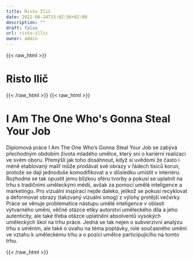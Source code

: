 ```yaml
---
title: Risto Ilič
date: 2022-06-24T15:02:56+02:00
description: ""
draft: false
url: risto-illic
owner: admin
---
```

{{< raw_html >}}
<h1 id="risto-ilič">Risto Ilič</h1>
{{< /raw_html >}}
<!-- SECTION BREAK -->
{{< raw_html >}}
<h1 class="b-detail__title">I Am The One Who's Gonna Steal Your Job</h1>
<p>Diplomov&aacute; pr&aacute;ce I Am The One Who&rsquo;s Gonna Steal Your Job se zab&yacute;v&aacute; přechodn&yacute;m obdob&iacute;m života mlad&eacute;ho umělce, kter&yacute; sn&iacute; o kari&eacute;rn&iacute; realizaci ve sv&eacute;m oboru. Přem&yacute;&scaron;l&iacute; jak toho dos&aacute;hnout, když si uvědom&iacute; že často i m&eacute;ně etablovan&yacute; mal&iacute;ř může prod&aacute;vat sv&eacute; obrazy v ř&aacute;dech tis&iacute;ců korun, protože se daj&iacute; jednodu&scaron;e komodifikovat a v důsledku um&iacute;stit v interi&eacute;ru. Rozhodne se tak opustit jemu bl&iacute;zkou sf&eacute;ru tvorby a pokus&iacute; se uplatnit na trhu s tradičn&iacute;mi uměleck&yacute;mi m&eacute;dii, av&scaron;ak za pomoc&iacute; uměl&eacute; inteligence a marketingu. Pro vizu&aacute;ln&iacute; inspiraci nejde daleko, jelikož se pokus&iacute; recyklovat a deformovat obrazy (takzvan&yacute; vizu&aacute;ln&iacute; smog) z v&yacute;lohy protěj&scaron;&iacute; večerky. Pr&aacute;ce se věnuje problematice n&aacute;stupu uměl&eacute; inteligence v oblasti v&yacute;tvarn&eacute;ho uměn&iacute;, věčn&eacute; ot&aacute;zce etiky autorstv&iacute; uměleck&eacute;ho d&iacute;la a jeho autenticity, ale tak&eacute; třeba ot&aacute;zce uplatněn&iacute; absolventů vysok&yacute;ch uměleck&yacute;ch &scaron;kol na trhu pr&aacute;ce. Jedn&aacute; se tak nejen o subverzivn&iacute; anal&yacute;zu trhu s uměn&iacute;m, ale tak&eacute; o &uacute;vahu na t&eacute;ma popt&aacute;vky, role současn&eacute;ho uměn&iacute; ve vztahu k uměleck&eacute;mu trhu a o pozici umělce participuj&iacute;c&iacute;ho na tomto trhu.</p>
{{< /raw_html >}}

